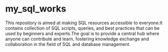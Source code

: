 # my_sql_works
This repository is aimed at making SQL resources accessible to everyone.It contains collection of SQL scripts, queries, and best practices that can be used by beginners and experts.The goal is to provide a central hub where anyone can contribute and learn, fostering knowledge exchange and collaboration in the field of SQL and database management. 
